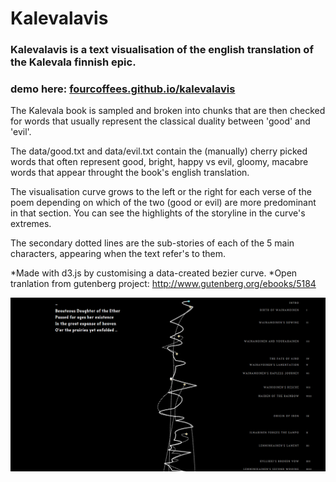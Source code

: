 # Kalevalavis

### Kalevalavis is a text visualisation of the english translation of the Kalevala finnish epic. 
###  demo here: [fourcoffees.github.io/kalevalavis](http://fourcoffees.github.io/kalevalavis/)


The Kalevala book is sampled and broken into chunks that are then checked for words that usually represent the classical duality between 'good' and 'evil'.

The data/good.txt and data/evil.txt contain the (manually) cherry picked words that often represent good, bright, happy vs evil, gloomy, macabre words that appear throught the book's english translation.

The visualisation curve grows to the left or the right for each verse of the poem depending on which of the two (good or evil) are more predominant in that section. You can see the highlights of the storyline in the curve's extremes.

The secondary dotted lines are the sub-stories of each of the 5 main characters, appearing when the text refer's to them.

*Made with d3.js by customising a data-created bezier curve.
*Open tranlation from gutenberg project: http://www.gutenberg.org/ebooks/5184

![alt tag](https://raw.githubusercontent.com/FourCoffees/kalevalavis/master/exampleImge.png)
